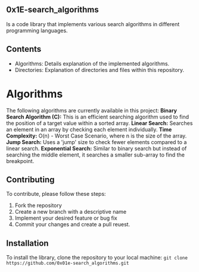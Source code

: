 ## 0x1E-search_algorithms
Is a code library that implements various search algorithms in different programming languages.

## Contents
- Algorithms: Details explanation of the implemented algorithms.
- Directories: Explanation of directories and files within this repository.
# Algorithms
The following algorithms are currently available in this project:
**Binary Search Algorithm (C):** This is an efficient searching algorithm used to find the position of a target value within a sorted array.
**Linear Search:** Searches an element in an array by checking each element individually.
**Time Complexity:** O(n) - Worst Case Scenario, where n is the size of the array.
**Jump Search:** Uses a 'jump' size to check fewer elements compared to a linear search.
**Exponential Search:** Similar to binary search but instead of searching the middle element, it searches a smaller sub-array to find the breakpoint.

## Contributing
To contribute, please follow these steps:
1. Fork the repository
2. Create a new branch with a descriptive name
3. Implement your desired feature or bug fix
4. Commit your changes and create a pull reuest.

## Installation
To install the library, clone the repository to your local machine:
``git clone https://github.com/0x01e-search_algorithms.git``

